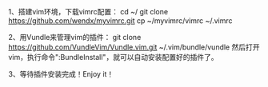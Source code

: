 1、搭建vim环境，下载vimrc配置：
cd ~/
git clone https://github.com/wendx/myvimrc.git
cp ~/myvimrc/vimrc ~/.vimrc

2、用Vundle来管理vim的插件：
git clone https://github.com/VundleVim/Vundle.vim.git ~/.vim/bundle/vundle
然后打开vim，执行命令":BundleInstall"，就可以自动安装配置好的插件了。

3、等待插件安装完成！Enjoy it！
